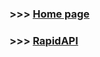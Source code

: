 ### >>> [Home page](http://graph.scanfb.top)

### >>> [RapidAPI]([http://graph.scanfb.top](https://rapidapi.com/tml25092004/api/facebook-data-api2))
